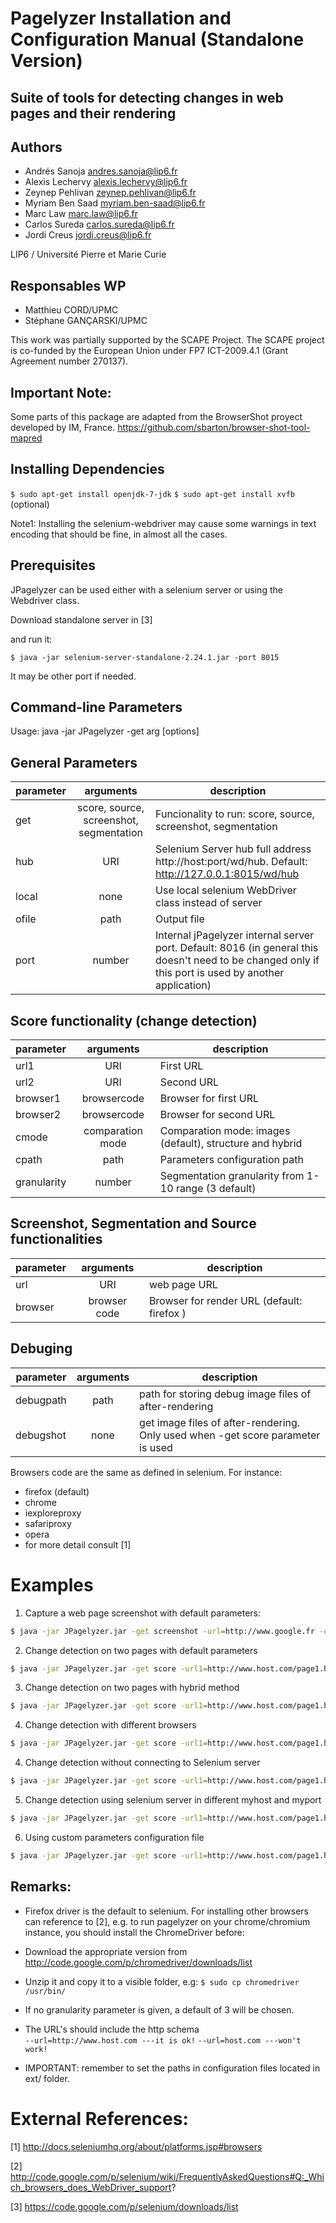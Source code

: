Pagelyzer Installation and Configuration Manual (Standalone Version)
====================================================================

Suite of tools for detecting changes in web pages and their rendering
---------------------------------------------------------------------

Authors
-------
* Andrés Sanoja <andres.sanoja@lip6.fr>
* Alexis Lechervy <alexis.lechervy@lip6.fr> 
* Zeynep Pehlivan <zeynep.pehlivan@lip6.fr>
* Myriam Ben Saad <myriam.ben-saad@lip6.fr>
* Marc Law <marc.law@lip6.fr>
* Carlos Sureda <carlos.sureda@lip6.fr>
* Jordi Creus <jordi.creus@lip6.fr>

LIP6 / Université Pierre et Marie Curie

Responsables WP
---------------

* Matthieu CORD/UPMC
* Stéphane GANÇARSKI/UPMC

This work was partially supported by the SCAPE Project. The SCAPE project is co-funded
by the European Union under FP7 ICT-2009.4.1 (Grant Agreement number 270137).

Important Note:
----------------
Some parts of this package are adapted from the BrowserShot proyect developed by IM, France. https://github.com/sbarton/browser-shot-tool-mapred


## Installing Dependencies

`$ sudo apt-get install openjdk-7-jdk`
`$ sudo apt-get install xvfb` (optional)

Note1: Installing the selenium-webdriver may cause some warnings in text encoding that should be
fine, in almost all the cases.

## Prerequisites

JPagelyzer can be used either with a selenium server or using the Webdriver class.

Download standalone server in [3]

and run it:

`$ java -jar selenium-server-standalone-2.24.1.jar -port 8015`

It may be other port if needed.

## Command-line Parameters


Usage: java -jar JPagelyzer -get arg [options]

General Parameters
---------------- 
 
| parameter 	| arguments 							  	| description 													|  
| ------------ | :----------------------------------------: | ------------------------------------------------------------- |  
| get 			| score, source, screenshot, segmentation 	| Funcionality to run: score, source, screenshot, segmentation 	|  
| hub			| URI										| Selenium Server hub full address http://host:port/wd/hub. Default: http://127.0.0.1:8015/wd/hub |  
| local        | none | Use local selenium WebDriver class instead of server |  
| ofile 		| path |     Output file  |  
| port			| number |      Internal jPagelyzer internal server port. Default: 8016 (in general this doesn't need to be changed only if this port is used by another application)  |  
  
Score functionality (change detection)
---------------------------------------
 
| parameter 	| arguments 							  	| description 													|
| ------------ | :----------------------------------------: | ------------------------------------------------------------- |  
| url1 | URI | First URL |
| url2 | URI | Second URL |
| browser1 | browsercode |	Browser for first URL  |
| browser2 | browsercode |	Browser for second URL  |
| cmode | comparation mode | Comparation mode: images (default), structure and hybrid |
| cpath | path | Parameters configuration path  |
| granularity | number | Segmentation granularity from 1-10 range (3 default)  |
 
Screenshot, Segmentation and Source functionalities
-----------------------------------------------------  
 
| parameter 	| arguments 							  	| description 													|
| ------------ | :----------------------------------------: | ------------------------------------------------------------- |  
| url | URI | web page URL | 
| browser |  browser code | Browser for render URL (default: firefox )   | 

Debuging
------------------ 
| parameter 	| arguments 							  	| description 													|
| ------------ | :----------------------------------------: | ------------------------------------------------------------- |  
| debugpath |  path | path for storing debug image files of after-rendering  | 
| debugshot | none | get image files of after-rendering. Only used when -get score parameter is used  | 

Browsers code are the same as defined in selenium. For instance:  
* firefox (default)
* chrome
* iexploreproxy
* safariproxy
* opera
* for more detail consult [1]

# Examples

1. Capture a web page screenshot with default parameters:
```bash
$ java -jar JPagelyzer.jar -get screenshot -url=http://www.google.fr -ofile image.png
```
2. Change detection on two pages with default parameters
```bash
$ java -jar JPagelyzer.jar -get score -url1=http://www.host.com/page1.html -url2=http://www.host.com/page2.html
```
3. Change detection on two pages with hybrid method
```bash
$ java -jar JPagelyzer.jar -get score -url1=http://www.host.com/page1.html -url2=http://www.host.com/page2.html -cmode hybrid
```
4. Change detection with different browsers
```bash
$ java -jar JPagelyzer.jar -get score -url1=http://www.host.com/page1.html -url2=http://www.host.com/page2.html -cmode hybrid -browser1 firefox -browser2 chrome
```
4. Change detection without connecting to Selenium server
```bash
$ java -jar JPagelyzer.jar -get score -url1=http://www.host.com/page1.html -url2=http://www.host.com/page2.html -local
```
5. Change detection using selenium server in different myhost and myport
```bash
$ java -jar JPagelyzer.jar -get score -url1=http://www.host.com/page1.html -url2=http://www.host.com/page2.html -hub http://myhost:myport/wd/hub
```
6. Using custom parameters configuration file
```bash
$ java -jar JPagelyzer.jar -get score -url1=http://www.host.com/page1.html -url2=http://www.host.com/page2.html -cpath /my/path/ext/ex_myparams.xml
```

## Remarks:
* Firefox driver is the default to selenium. For installing other browsers can reference to [2],
e.g. to run pagelyzer on your chrome/chromium instance, you should install the ChromeDriver before:
* Download the appropriate version from http://code.google.com/p/chromedriver/downloads/list 
* Unzip it and copy it to a visible folder, e.g:
  `$ sudo cp chromedriver /usr/bin/`

* If no granularity parameter is given, a default of 3 will be chosen.
* The URL's should include the http schema  
`--url=http://www.host.com ---it is ok!` 
`--url=host.com ---won't work!`  

* IMPORTANT: remember to set the paths in configuration files located in ext/ folder.

# External References:

[1] http://docs.seleniumhq.org/about/platforms.jsp#browsers  

[2] http://code.google.com/p/selenium/wiki/FrequentlyAskedQuestions#Q:_Which_browsers_does_WebDriver_support?  

[3] https://code.google.com/p/selenium/downloads/list  
